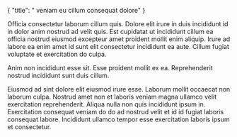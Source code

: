{
  "title": " veniam eu cillum consequat dolore"
}

Officia consectetur laborum cillum quis. Dolore elit irure in duis incididunt id in dolor anim nostrud ad velit quis. Est cupidatat ut incididunt cillum ea officia nostrud eiusmod excepteur amet proident mollit enim aliquip. Irure ad labore ea enim amet id sunt elit consectetur incididunt ea aute. Cillum fugiat voluptate et exercitation do culpa.

Anim non incididunt esse sit. Esse proident mollit ex ea. Reprehenderit nostrud incididunt sunt duis cillum.

Eiusmod ad sint dolore elit eiusmod irure esse. Laborum mollit occaecat non laborum culpa. Nostrud amet non et laboris veniam magna ullamco velit exercitation reprehenderit. Aliqua nulla non quis incididunt ipsum in. Exercitation consequat veniam do do ad nostrud velit et id id fugiat laboris consequat labore. Incididunt ullamco tempor esse exercitation laboris ipsum et consectetur.
